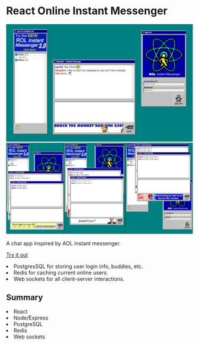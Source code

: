 # React Online Instant Messenger

![DEMO](/client/public/screenshot1.jpg)
![DEMO](/client/public/screenshot2.jpg)

A chat app inspired by AOL instant messenger.

[Try it out](https://aim-clone2.herokuapp.com/)

<li>PostgresSQL for storing user login info, buddies, etc.</li>
<li>Redis for caching current online users.</li>
<li>Web sockets for all client-server interactions.</li>

## Summary

<li>React</li>
<li>Node/Express</li>
<li>PostgreSQL</li>
<li>Redis</li>
<li>Web sockets</li>

